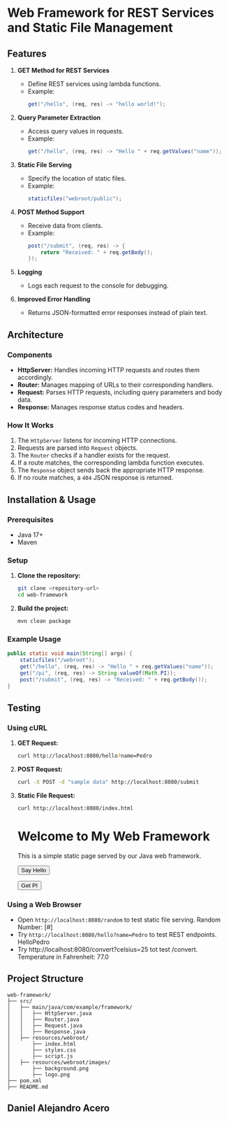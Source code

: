 # Web Framework for REST Services and Static File Management

## Features
1. **GET Method for REST Services**
   - Define REST services using lambda functions.
   - Example:
     ```java
     get("/hello", (req, res) -> "hello world!");
     ```

2. **Query Parameter Extraction**
   - Access query values in requests.
   - Example:
     ```java
     get("/hello", (req, res) -> "Hello " + req.getValues("name"));
     ```

3. **Static File Serving**
   - Specify the location of static files.
   - Example:
     ```java
     staticfiles("webroot/public");
     ```

4. **POST Method Support**
   - Receive data from clients.
   - Example:
     ```java
     post("/submit", (req, res) -> {
         return "Received: " + req.getBody();
     });
     ```

5. **Logging**
   - Logs each request to the console for debugging.

6. **Improved Error Handling**
   - Returns JSON-formatted error responses instead of plain text.

## Architecture
### Components
- **HttpServer:** Handles incoming HTTP requests and routes them accordingly.
- **Router:** Manages mapping of URLs to their corresponding handlers.
- **Request:** Parses HTTP requests, including query parameters and body data.
- **Response:** Manages response status codes and headers.

### How It Works
1. The `HttpServer` listens for incoming HTTP connections.
2. Requests are parsed into `Request` objects.
3. The `Router` checks if a handler exists for the request.
4. If a route matches, the corresponding lambda function executes.
5. The `Response` object sends back the appropriate HTTP response.
6. If no route matches, a `404` JSON response is returned.

## Installation & Usage
### Prerequisites
- Java 17+
- Maven

### Setup
1. **Clone the repository:**
   ```sh
   git clone <repository-url>
   cd web-framework
   ```

2. **Build the project:**
   ```sh
   mvn clean package
   ```

### Example Usage
```java
public static void main(String[] args) {
    staticfiles("/webroot");
    get("/hello", (req, res) -> "Hello " + req.getValues("name"));
    get("/pi", (req, res) -> String.valueOf(Math.PI));
    post("/submit", (req, res) -> "Received: " + req.getBody());
}
```

## Testing
### Using cURL
1. **GET Request:**
   ```sh
   curl http://localhost:8080/hello?name=Pedro
   ```
2. **POST Request:**
   ```sh
   curl -X POST -d "sample data" http://localhost:8080/submit
   ```
3. **Static File Request:**
   ```sh
   curl http://localhost:8080/index.html
   ```
      <!DOCTYPE html>
      <html lang="en">
      <head>
          <meta charset="UTF-8">
          <meta name="viewport" content="width=device-width, initial-scale=1.0">
          <title>My Java Web Framework</title>
          <link rel="stylesheet" href="styles.css">
      </head>
      <body>
      <h1>Welcome to My Web Framework</h1>
      <p>This is a simple static page served by our Java web framework.</p>
      
      <button onclick="fetchHello()">Say Hello</button>
      <p id="helloMessage"></p>
      
      <button onclick="fetchPi()">Get PI</button>
      <p id="piValue"></p>
      
      <script src="script.js"></script>
      </body>
      </html>


### Using a Web Browser
- Open `http://localhost:8080/random` to test static file serving.
      Random Number: [#]
- Try `http://localhost:8080/hello?name=Pedro` to test REST endpoints.
      HelloPedro
- Try http://localhost:8080/convert?celsius=25 tot test /convert.
      Temperature in Fahrenheit: 77.0


## Project Structure
```
web-framework/
├── src/
│   ├── main/java/com/example/framework/
│   │   ├── HttpServer.java
│   │   ├── Router.java
│   │   ├── Request.java
│   │   ├── Response.java
│   ├── resources/webroot/
│       ├── index.html
│       ├── styles.css
│       ├── script.js
│   ├── resources/webroot/images/
│       ├── background.png
│       ├── logo.png
├── pom.xml
├── README.md
```

## Daniel Alejandro Acero

